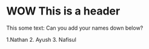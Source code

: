 # WOW This is a header
This some text:
Can you add your names down below?

1.Nathan
2. Ayush
3. Nafisul
